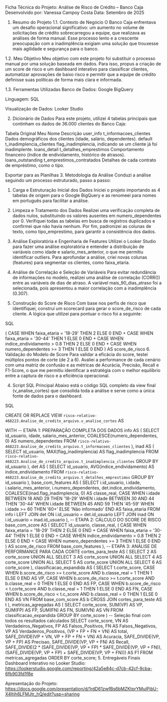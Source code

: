 Ficha Técnica do Projeto: Análise de Risco de Crédito – Banco Caja
Desenvolvido por: Vanessa Campoy Costa
Data: Setembro de 2025

1. Resumo do Projeto
1.1. Contexto de Negócio
O Banco Caja enfrentava um desafio operacional significativo: um aumento no volume de solicitações de crédito sobrecarregou a equipe, que realizava as análises de forma manual. Esse processo lento e a crescente preocupação com a inadimplência exigiam uma solução que trouxesse mais agilidade e segurança para o banco.

1.2. Meu Objetivo
Meu objetivo com este projeto foi substituir o processo manual por uma solução baseada em dados. Para isso, propus a criação de um score de risco e um dashboard interativo para classificar clientes, automatizar aprovações de baixo risco e permitir que a equipe de crédito definisse suas políticas de forma mais clara e informada.

1.3. Ferramentas Utilizadas
Banco de Dados: Google BigQuery

Linguagem: SQL

Visualização de Dados: Looker Studio

2. Dicionário de Dados
Para este projeto, utilizei 4 tabelas principais que continham os dados de 36.000 clientes do Banco Caja:

Tabela Original	Meu Nome	Descrição
user_info	t_informacoes_clientes	Dados demográficos dos clientes (idade, salário, dependentes).
default	t_inadimplencia_clientes	flag_inadimplencia, indicando se um cliente já foi inadimplente.
loans_detail	t_detalhes_emprestimos	Comportamento financeiro (índice de endividamento, histórico de atrasos).
loans_outstanding	t_emprestimos_contratados	Detalhes de cada contrato de empréstimo, como o tipo.

Exportar para as Planilhas
3. Metodologia da Análise
Conduzi a análise seguindo um processo estruturado, passo a passo:

1. Carga e Estruturação Inicial dos Dados
Iniciei o projeto importando as 4 tabelas de origem para o Google BigQuery e as renomeei para nomes em português para facilitar a análise.

2. Limpeza e Tratamento dos Dados
Realizei uma verificação completa de dados nulos, substituindo os valores ausentes em numero_dependentes por 0. Verifiquei todas as tabelas em busca de registros duplicados e confirmei que não havia nenhum. Por fim, padronizei as colunas de texto, como tipo_emprestimo, para garantir a consistência dos dados.

3. Análise Exploratória e Engenharia de Features
Utilizei o Looker Studio para fazer uma análise exploratória e entender a distribuição de variáveis como idade e salario_mes_anterior, o que me permitiu identificar outliers. Para aprofundar a análise, criei novas colunas (features) para segmentar os clientes, como faixa_etaria.

4. Análise de Correlação e Seleção de Variáveis
Para evitar redundância de informações no modelo, realizei uma análise de correlação (CORR()) entre as variáveis de dias de atraso. A variável mais_90_dias_atraso foi a selecionada, pois apresentou a maior correlação com a inadimplência (0.307).

5. Construção do Score de Risco
Com base nos perfis de risco que identifiquei, construí um scorecard para gerar o score_de_risco de cada cliente. A lógica que utilizei para pontuar o risco foi a seguinte:

SQL

(
  CASE WHEN faixa_etaria = '18-29' THEN 2 ELSE 0 END +
  CASE WHEN faixa_etaria = '30-44' THEN 1 ELSE 0 END +
  CASE WHEN indice_endividamento > 0.8 THEN 2 ELSE 0 END +
  CASE WHEN numero_dependentes >= 3 THEN 1 ELSE 0 END
) AS score_de_risco
6. Validação do Modelo de Score
Para validar a eficácia do score, testei múltiplos pontos de corte (de 2 a 6). Avaliei a performance de cada cenário com uma matriz de confusão e as métricas de Acurácia, Precisão, Recall e F1-Score, o que me permitiu identificar a estratégia com o melhor equilíbrio entre a captura de risco e a eficiência operacional.

4. Script SQL Principal
Abaixo está o código SQL completo da view final (v_analise_cortes) que consolida toda a análise e serve como a única fonte de dados para o dashboard.

SQL

CREATE OR REPLACE VIEW `risco-relativo-468223.Analise_de_credito_arquivo.v_analise_cortes` AS

WITH
-- ETAPA 1: PREPARAÇÃO COMPLETA DOS DADOS
info AS (
  SELECT id_usuario, idade, salario_mes_anterior, COALESCE(numero_dependentes, 0) AS numero_dependentes
  FROM `risco-relativo-468223.Analise_de_credito_arquivo.t_informacoes_clientes`
),
inad AS (
  SELECT id_usuario, MAX(flag_inadimplencia) AS flag_inadimplencia
  FROM `risco-relativo-468223.Analise_de_credito_arquivo.t_inadimplencia_clientes`
  GROUP BY id_usuario
),
det AS (
  SELECT id_usuario, AVG(indice_endividamento) AS indice_endividamento
  FROM `risco-relativo-468223.Analise_de_credito_arquivo.t_detalhes_emprestimos`
  GROUP BY id_usuario
),
base_com_features AS (
  SELECT
    i.id_usuario,
    i.idade,
    i.salario_mes_anterior,
    i.numero_dependentes,
    det.indice_endividamento,
    COALESCE(inad.flag_inadimplencia, 0) AS classe_real,
    CASE
      WHEN i.idade BETWEEN 18 AND 29 THEN '18-29'
      WHEN i.idade BETWEEN 30 AND 44 THEN '30-44'
      WHEN i.idade BETWEEN 45 AND 59 THEN '45-59'
      WHEN i.idade >= 60 THEN '60+'
      ELSE 'Não informado'
    END AS faixa_etaria
  FROM info i
  LEFT JOIN det ON i.id_usuario = det.id_usuario
  LEFT JOIN inad ON i.id_usuario = inad.id_usuario
),
-- ETAPA 2: CÁLCULO DO SCORE DE RISCO
base_com_score AS (
  SELECT
    id_usuario,
    classe_real,
    (
      CASE WHEN faixa_etaria = '18-29' THEN 2 ELSE 0 END +
      CASE WHEN faixa_etaria = '30-44' THEN 1 ELSE 0 END +
      CASE WHEN indice_endividamento > 0.8 THEN 2 ELSE 0 END +
      CASE WHEN numero_dependentes >= 3 THEN 1 ELSE 0 END
    ) AS score_de_risco
  FROM base_com_features
),
-- ETAPA 3: ANÁLISE DE PERFORMANCE PARA CADA CORTE
cortes_para_teste AS (
  SELECT 2 AS corte_score UNION ALL
  SELECT 3 AS corte_score UNION ALL
  SELECT 4 AS corte_score UNION ALL
  SELECT 5 AS corte_score UNION ALL
  SELECT 6 AS corte_score
),
classificacao_expandida AS (
  SELECT
    t.corte_score,
    CASE WHEN b.score_de_risco >= t.corte_score AND b.classe_real = 1 THEN 1 ELSE 0 END AS VP,
    CASE WHEN b.score_de_risco >= t.corte_score AND b.classe_real = 0 THEN 1 ELSE 0 END AS FP,
    CASE WHEN b.score_de_risco < t.corte_score AND b.classe_real = 1 THEN 1 ELSE 0 END AS FN,
    CASE WHEN b.score_de_risco < t.c_score AND b.classe_real = 0 THEN 1 ELSE 0 END AS VN
  FROM
    base_com_score AS b
  CROSS JOIN
    cortes_para_teste AS t
),
metricas_agregadas AS (
  SELECT
    corte_score,
    SUM(VP) AS VP,
    SUM(FP) AS FP,
    SUM(FN) AS FN,
    SUM(VN) AS VN
  FROM
    classificacao_expandida
  GROUP BY
    corte_score
)
-- Seleção final com todos os resultados calculados
SELECT
  corte_score,
  VN AS Verdadeiros_Negativos,
  FP AS Falsos_Positivos,
  FN AS Falsos_Negativos,
  VP AS Verdadeiros_Positivos,
  (VP + FP + FN + VN) AS total,
  SAFE_DIVIDE(VP + VN, VP + FP + FN + VN) AS Acuracia,
  SAFE_DIVIDE(VP, VP + FP) AS Precisao,
  SAFE_DIVIDE(VP, VP + FN) AS Recall,
  SAFE_DIVIDE(2 * (SAFE_DIVIDE(VP, VP + FP) * SAFE_DIVIDE(VP, VP + FN)), (SAFE_DIVIDE(VP, VP + FP) + SAFE_DIVIDE(VP, VP + FN))) AS F1
FROM
  metricas_agregadas
ORDER BY
  corte_score;
5. Entregáveis Finais
Dashboard Interativo no Looker Studio:
https://lookerstudio.google.com/reporting/42a5e84c-d7cb-42cf-9cba-6fb903fd1f8e

Apresentação do Projeto:
https://docs.google.com/presentation/d/1rdD61zwfBs6bMZKtprYMuiPibU-X4Itjh6LFMJtr_hQ/edit?usp=sharing

